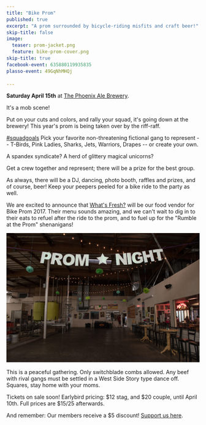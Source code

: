 ```yaml
---
title: "Bike Prom"
published: true
excerpt: "A prom surrounded by bicycle-riding misfits and craft beer!"
skip-title: false
image:
  teaser: prom-jacket.png
  feature: bike-prom-cover.png
skip-title: true
facebook-event: 635880119935835
plasso-event: 49GqNhMHQj

---
```


**Saturday April 15th** at [The Phoenix Ale Brewery](http://phoenixale.com/).

It's a mob scene!

Put on your cuts and colors, and rally your squad, it's going down at the brewery! This year's prom is being taken over by the riff-raff.

[#squadgoals](https://twitter.com/search?q=%23SquadGoals) Pick your favorite non-threatening fictional gang to represent -- T-Birds, Pink Ladies, Sharks, Jets, Warriors, Drapes -- or create your own.

A spandex syndicate? A herd of glittery magical unicorns?

Get a crew together and represent; there will be a prize for the best group.

As always, there will be a DJ, dancing, photo booth, raffles and prizes, and of course, beer! Keep your peepers peeled for a bike ride to the party as well.

We are excited to announce that [What's Fresh?](http://www.whatsfreshaz.com/) will be our food vendor for Bike Prom 2017.
Their menu sounds amazing, and we can't wait to dig in to their eats to refuel after the ride to the prom, and to fuel up for the "Rumble at the Prom" shenanigans!

![the dance floor is waiting](/images/prom-empty.jpg)

This is a peaceful gathering. Only switchblade combs allowed. Any beef with rival gangs must be settled in a West Side Story type dance off. Squares, stay home with your moms.

Tickets on sale soon! Earlybird pricing: $12 stag, and $20 couple, until April 10th. Full prices are $15/25 afterwards.

And remember: Our members receive a $5 discount! [Support us here](https://plasso.com/s/9Tlekqlz7y).
